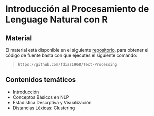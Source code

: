 # Introducción al Procesamiento de Lenguage Natural con R

## Material

El material está disponible en el siguiente [repositorio](https://github.com/fdiaz1968/Text-Processing), para obtener el código de fuente basta con que ejecutes el siguiente comando:

> `https://github.com/fdiaz1968/Text-Processing`


## Contenidos temáticos

* Introducción
* Conceptos Básicos en NLP
* Estadística Descrptiva y Visualización
* Distancias Léxicas: Clustering
